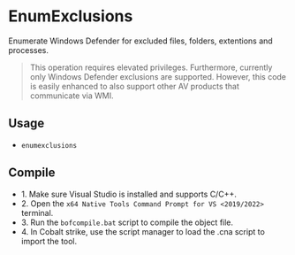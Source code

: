 # EnumExclusions
Enumerate Windows Defender for excluded files, folders, extentions and processes.

>This operation requires elevated privileges. Furthermore, currently only Windows Defender exclusions are supported. However, this code is easily enhanced to also support other AV products that communicate via WMI. 


## Usage
* `enumexclusions`


## Compile
- 1\. Make sure Visual Studio is installed and supports C/C++.
- 2\. Open the `x64 Native Tools Command Prompt for VS <2019/2022>` terminal.
- 3\. Run the `bofcompile.bat` script to compile the object file. 
- 4\. In Cobalt strike, use the script manager to load the .cna script to import the tool. 
